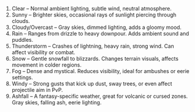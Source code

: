 1. Clear – Normal ambient lighting, subtle wind, neutral atmosphere.
2. Sunny – Brighter skies, occasional rays of sunlight piercing through clouds.
3. Cloudy/Overcast – Gray skies, dimmed lighting, adds a gloomy mood.
4. Rain – Ranges from drizzle to heavy downpour. Adds ambient sound and puddles.
5. Thunderstorm – Crashes of lightning, heavy rain, strong wind. Can affect visibility or combat.
6. Snow – Gentle snowfall to blizzards. Changes terrain visuals, affects movement in colder regions.
7. Fog – Dense and mystical. Reduces visibility, ideal for ambushes or eerie settings.
8. Windy – Strong gusts that kick up dust, sway trees, or even affect projectile aim in PvP.
9. Ashfall – A fantasy-specific weather, great for volcanic or cursed zones. Gray skies, falling ash, eerie lighting.